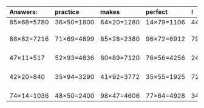 | Answers: | practice | makes | perfect | ! |
| :--- | :--- | :--- | :--- | :--- |
| 85×68=5780 | 36×50=1800 | 64×20=1280 | 14×79=1106 | 44×79=3476 | 
|   |   |   |   |   | 
|   |   |   |   |   | 
|   |   |   |   |   | 
| 88×82=7216 | 71×69=4899 | 85×28=2380 | 96×72=6912 | 79×95=7505 | 
|   |   |   |   |   | 
|   |   |   |   |   | 
|   |   |   |   |   | 
|   |   |   |   |   | 
| 47×11=517 | 52×93=4836 | 80×89=7120 | 76×56=4256 | 24×19=456 | 
|   |   |   |   |   | 
|   |   |   |   |   | 
|   |   |   |   |   | 
|   |   |   |   |   | 
| 42×20=840 | 35×94=3290 | 41×92=3772 | 35×55=1925 | 72×35=2520 | 
|   |   |   |   |   | 
|   |   |   |   |   | 
|   |   |   |   |   | 
|   |   |   |   |   | 
| 74×14=1036 | 48×50=2400 | 98×47=4606 | 77×64=4928 | 34×21=714 | 
